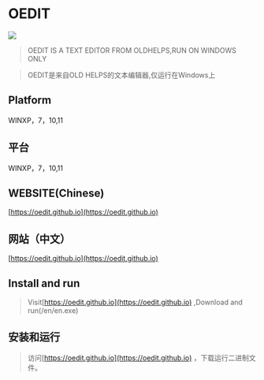 # OEDIT
![](https://oedit.github.io/oedit.ico)
>OEDIT IS A TEXT EDITOR FROM OLDHELPS,RUN ON WINDOWS ONLY

>OEDIT是来自OLD HELPS的文本编辑器,仅运行在Windows上
## Platform
WINXP，7，10,11
## 平台
WINXP，7，10,11
## WEBSITE(Chinese)
[https://oedit.github.io](https://oedit.github.io)
## 网站（中文）
[https://oedit.github.io](https://oedit.github.io)
## Install and run
>Visit[https://oedit.github.io](https://oedit.github.io) ,Download and run(/en/en.exe)

## 安装和运行
>访问[https://oedit.github.io](https://oedit.github.io) ，下载运行二进制文件。